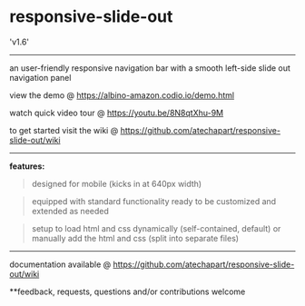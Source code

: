 # responsive-slide-out 

'v1.6'

----------

an user-friendly responsive navigation bar with a smooth left-side slide out navigation panel 

view the demo @ https://albino-amazon.codio.io/demo.html

watch quick video tour @ https://youtu.be/8N8qtXhu-9M

to get started visit the wiki @ https://github.com/atechapart/responsive-slide-out/wiki

----------

**features:**

> designed for mobile (kicks in at 640px width)

> equipped with standard functionality ready to be customized and extended as needed

> setup to load html and css dynamically (self-contained, default) or manually add the html and css (split into separate files)


----------


documentation available @ https://github.com/atechapart/responsive-slide-out/wiki

**feedback, requests, questions and/or contributions welcome
